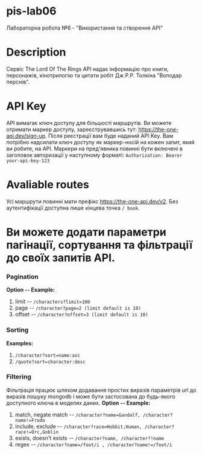 # pis-lab06
Лабораторна робота №6 - "Використання та створення API"

# Description
Сервіс The Lord Of The Rings API надає інформацію про книги, персонажів, кінотрилогію та цитати робіт  Дж.Р.Р. Толкіна "Володар перснів".

# API Key
API вимагає ключ доступу для більшості маршрутів. Ви можете отримати маркер доступу, зареєструвавшись тут: https://the-one-api.dev/sign-up. Після реєстрації вам буде наданий API Key.
Вам потрібно надсилати ключ доступу як маркер-носій на кожен запит, який ви робите, на API. Маркери на пред'явника повинні бути включені в заголовок авторизації у наступному форматі:
```Authorization: Bearer your-api-key-123```

# Avaliable routes
Усі маршрути повинні мати префікс https://the-one-api.dev/v2. Без аутентифікації доступна лише кінцева точка ```/ book```.

# Ви можете додати параметри пагінації, сортування та фільтрації до своїх запитів API.
### Pagination
**Option -- Example:**
1. limit -- ```/characters?limit=100```
2. page -- ```/character?page=2 (limit default is 10)```
3. offset -- ```/character?offset=3 (limit default is 10)```
### Sorting
**Examples:**
1. ```/character?sort=name:asc ```
2. ```/quote?sort=character:desc```
### Filtering
Фільтрація працює шляхом додавання простих виразів параметрів url до виразів пошуку mongodb і може бути застосована до будь-якого доступного ключа в моделях даних.
**Option -- Example:**
1. match, negate match -- ```/character?name=Gandalf, /character?name!=Frodo```
2. include, exclude -- ```/character?race=Hobbit,Human, /character?race!=Orc,Goblin```
3. exists, doesn't exists -- ```/character?name, /character?!name```
4. regex -- ```/character?name=/foot/i , /character?name!=/foot/i```
